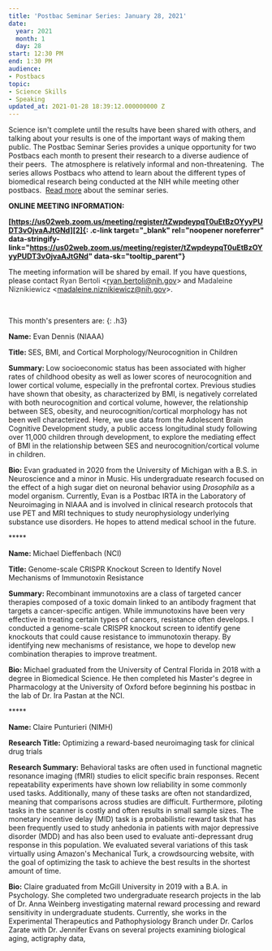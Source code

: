 ```yaml
---
title: 'Postbac Seminar Series: January 28, 2021'
date:
  year: 2021
  month: 1
  day: 28
start: 12:30 PM
end: 1:30 PM
audience:
- Postbacs
topic:
- Science Skills
- Speaking
updated_at: 2021-01-28 18:39:12.000000000 Z
---
```

Science isn\'t complete until the results have been shared with others,
and talking about your results is one of the important ways of making
them public. The Postbac Seminar Series provides a unique opportunity
for two Postbacs each month to present their research to a diverse
audience of their peers.  The atmosphere is relatively informal and
non-threatening.  The series allows Postbacs who attend to learn about
the different types of biomedical research being conducted at the NIH
while meeting other postbacs.  [Read more][1] about the seminar series.

**ONLINE MEETING INFORMATION:**

**[https://us02web.zoom.us/meeting/register/tZwpdeypqT0uEtBzOYyyPUDT3vOjvaAJtGNd][2]{:
.c-link target="_blank" rel="noopener noreferrer"
data-stringify-link="https://us02web.zoom.us/meeting/register/tZwpdeypqT0uEtBzOYyyPUDT3vOjvaAJtGNd"
data-sk="tooltip_parent"}**

The meeting information will be shared by email. If you have questions,
please contact <span style="color: #333333; font-family: 'Lucida
Grande', 'Lucida Sans Unicode', Tahoma, Geneva, Verdana, sans-serif;
font-size: 11.0104px; font-style: normal; font-variant-ligatures:
normal; font-variant-caps: normal; font-weight: 400; letter-spacing:
normal; orphans: 2; text-align: start; text-indent: 0px; text-transform:
none; white-space: normal; widows: 2; word-spacing: 0px;
-webkit-text-stroke-width: 0px; background-color: #ffffff;
text-decoration-style: initial; text-decoration-color: initial; display:
inline !important; float: none;">Ryan Bertoli</span>
&lt;[ryan.bertoli@nih.gov](mailto:ryan.bertoli@nih.gov)&gt; and <span
style="color: #333333; font-family: 'Lucida Grande', 'Lucida Sans
Unicode', Tahoma, Geneva, Verdana, sans-serif; font-size: 11.0104px;
font-style: normal; font-variant-ligatures: normal; font-variant-caps:
normal; font-weight: 400; letter-spacing: normal; orphans: 2;
text-align: start; text-indent: 0px; text-transform: none; white-space:
normal; widows: 2; word-spacing: 0px; -webkit-text-stroke-width: 0px;
background-color: #ffffff; text-decoration-style: initial;
text-decoration-color: initial; display: inline !important; float:
none;">Madaleine Niznikiewicz</span>
&lt;[madaleine.niznikiewicz@nih.gov](mailto:madaleine.niznikiewicz@nih.gov)&gt;.

 

This month\'s presenters are:
{: .h3}

**Name:** Evan Dennis (NIAAA)

<strong>Title: </strong>SES, BMI, and Cortical Morphology/Neurocognition
in Children

<strong>Summary: </strong>Low socioeconomic status has been associated
with higher rates of childhood obesity as well as lower scores of
neurocognition and lower cortical volume, especially in the prefrontal
cortex. Previous studies have shown that obesity, as characterized by
BMI, is negatively correlated with both neurocognition and cortical
volume, however, the relationship between SES, obesity, and
neurocognition/cortical morphology has not been well characterized.
Here, we use data from the Adolescent Brain Cognitive Development study,
a public access longitudinal study following over 11,000 children
through development, to explore the mediating effect of BMI in the
relationship between SES and neurocognition/cortical volume in children.

**Bio:** Evan graduated in 2020 from the University of Michigan with a
B.S. in Neuroscience and a minor in Music. His undergraduate research
focused on the effect of a high sugar diet on neuronal behavior using
*Drosophila* as a model organism. Currently, Evan is a Postbac IRTA in
the Laboratory of Neuroimaging in NIAAA and is involved in clinical
research protocols that use PET and MRI techniques to study
neurophysiology underlying substance use disorders. He hopes to attend
medical school in the future.

\*\*\*\*\* 

<strong>Name: </strong>Michael Dieffenbach (NCI)

**Title:** Genome-scale CRISPR Knockout Screen to Identify Novel
Mechanisms of Immunotoxin Resistance

**Summary:** Recombinant immunotoxins are a class of targeted cancer
therapies composed of a toxic domain linked to an antibody fragment that
targets a cancer-specific antigen. While immunotoxins have been very
effective in treating certain types of cancers, resistance often
develops. I conducted a genome-scale CRISPR knockout screen to identify
gene knockouts that could cause resistance to immunotoxin therapy. By
identifying new mechanisms of resistance, we hope to develop new
combination therapies to improve treatment.

<strong>Bio: </strong>Michael graduated from the University of Central
Florida in 2018 with a degree in Biomedical Science. He then completed
his Master's degree in Pharmacology at the University of Oxford before
beginning his postbac in the lab of Dr. Ira Pastan at the NCI.

\*\*\*\*\* 

<strong>Name: </strong>Claire Punturieri (NIMH)

**Research Title:** Optimizing a reward-based neuroimaging task for
clinical drug trials

**Research Summary:** Behavioral tasks are often used in functional
magnetic resonance imaging (fMRI) studies to elicit specific brain
responses. Recent repeatability experiments have shown low reliability
in some commonly used tasks. Additionally, many of these tasks are often
not standardized, meaning that comparisons across studies are difficult.
Furthermore, piloting tasks in the scanner is costly and often results
in small sample sizes. The monetary incentive delay (MID) task is a
probabilistic reward task that has been frequently used to study
anhedonia in patients with major depressive disorder (MDD) and has also
been used to evaluate anti-depressant drug response in this population.
We evaluated several variations of this task virtually using Amazon's
Mechanical Turk, a crowdsourcing website, with the goal of optimizing
the task to achieve the best results in the shortest amount of time.

**Bio:** Claire graduated from McGill University in 2019 with a B.A. in
Psychology. She completed two undergraduate research projects in the lab
of Dr. Anna Weinberg investigating maternal reward processing and reward
sensitivity in undergraduate students. Currently, she works in the
Experimental Therapeutics and Pathophysiology Branch under Dr. Carlos
Zarate with Dr. Jennifer Evans on several projects examining biological
aging, actigraphy data,

 



[1]: https://www.training.nih.gov/postbac_seminar_series
[2]: https://us02web.zoom.us/meeting/register/tZwpdeypqT0uEtBzOYyyPUDT3vOjvaAJtGNd

